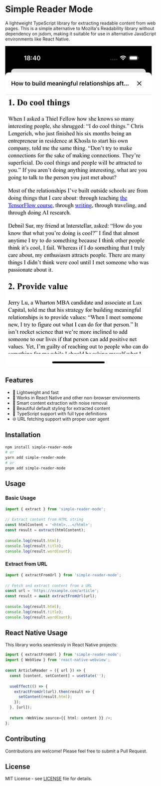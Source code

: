 # Simple Reader Mode

A lightweight TypeScript library for extracting readable content from web pages. This is a simple alternative to Mozilla's Readability library without dependency on jsdom, making it suitable for use in alternative JavaScript environments like React Native.

![Reader mode example](./docs/assets/reader_mode_example.png)

## Features

- 🚀 Lightweight and fast
- 📱 Works in React Native and other non-browser environments
- 🎯 Smart content extraction with noise removal
- 💅 Beautiful default styling for extracted content
- 🔧 TypeScript support with full type definitions
- 🌐 URL fetching support with proper user agent

## Installation

```bash
npm install simple-reader-mode
# or
yarn add simple-reader-mode
# or
pnpm add simple-reader-mode
```

## Usage

### Basic Usage

```typescript
import { extract } from 'simple-reader-mode';

// Extract content from HTML string
const htmlContent = '<html>...</html>';
const result = extract(htmlContent);

console.log(result.html);     
console.log(result.title);    
console.log(result.wordCount);
```

### Extract from URL

```typescript
import { extractFromUrl } from 'simple-reader-mode';

// Fetch and extract content from a URL
const url = 'https://example.com/article';
const result = await extractFromUrl(url);

console.log(result.html);
console.log(result.title);
console.log(result.wordCount);
```


## React Native Usage

This library works seamlessly in React Native projects:

```typescript
import { extractFromUrl } from 'simple-reader-mode';
import { WebView } from 'react-native-webview';

const ArticleReader = ({ url }) => {
  const [content, setContent] = useState('');

  useEffect(() => {
    extractFromUrl(url).then(result => {
      setContent(result.html);
    });
  }, [url]);

  return <WebView source={{ html: content }} />;
};
```

## Contributing

Contributions are welcome! Please feel free to submit a Pull Request.

## License

MIT License - see [LICENSE](LICENSE) file for details.